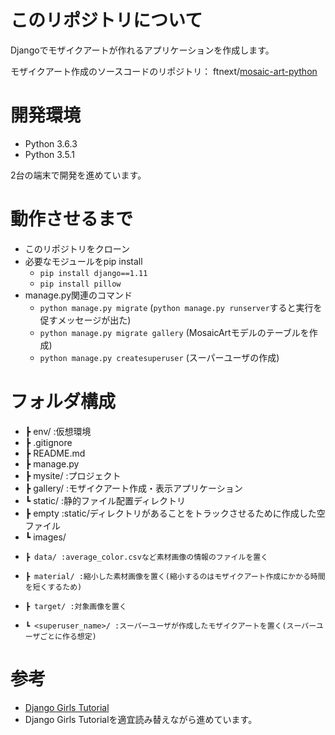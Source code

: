 # このリポジトリについて
Djangoでモザイクアートが作れるアプリケーションを作成します。

モザイクアート作成のソースコードのリポジトリ：
ftnext/[mosaic-art-python](https://github.com/ftnext/mosaic-art-python)

# 開発環境
* Python 3.6.3
* Python 3.5.1

2台の端末で開発を進めています。

# 動作させるまで
* このリポジトリをクローン
* 必要なモジュールをpip install
  * `pip install django==1.11`
  * `pip install pillow`
* manage.py関連のコマンド
  * `python manage.py migrate` (`python manage.py runserver`すると実行を促すメッセージが出た)
  * `python manage.py migrate gallery` (MosaicArtモデルのテーブルを作成)
  * `python manage.py createsuperuser` (スーパーユーザの作成)

# フォルダ構成
* ┣ env/ :仮想環境
* ┣ .gitignore
* ┣ README.md
* ┣ manage.py
* ┣ mysite/ :プロジェクト
* ┣ gallery/ :モザイクアート作成・表示アプリケーション
* ┗ static/ :静的ファイル配置ディレクトリ
*   ┣ empty :static/ディレクトリがあることをトラックさせるために作成した空ファイル
*   ┗ images/
*     ┣ data/ :average_color.csvなど素材画像の情報のファイルを置く
*     ┣ material/ :縮小した素材画像を置く(縮小するのはモザイクアート作成にかかる時間を短くするため)
*     ┣ target/ :対象画像を置く
*     ┗ <superuser_name>/ :スーパーユーザが作成したモザイクアートを置く(スーパーユーザごとに作る想定)

# 参考
* [Django Girls Tutorial](https://djangogirlsjapan.gitbooks.io/workshop_tutorialjp/)
* Django Girls Tutorialを適宜読み替えながら進めています。
